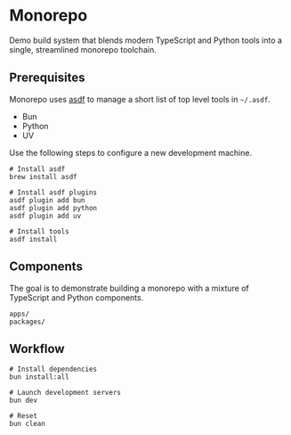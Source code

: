 # Monorepo

Demo build system that blends modern TypeScript and Python tools into a single, streamlined monorepo toolchain.

## Prerequisites

Monorepo uses [asdf](https://asdf-vm.com/) to manage a short list of top level tools in `~/.asdf`.

* Bun
* Python
* UV

Use the following steps to configure a new development machine.

```shell
# Install asdf
brew install asdf

# Install asdf plugins
asdf plugin add bun
asdf plugin add python
asdf plugin add uv

# Install tools
asdf install
```

## Components

The goal is to demonstrate building a monorepo with a mixture of TypeScript and Python components.

```
apps/
packages/
```

## Workflow

```shell
# Install dependencies
bun install:all

# Launch development servers
bun dev

# Reset
bun clean
```
